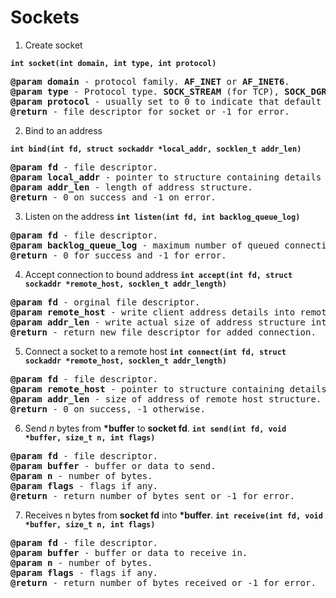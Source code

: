 # Sockets  

1. Create socket  

__```int socket(int domain, int type, int protocol)```__
<pre>
<b>@param domain</b> - protocol family. <b>AF_INET</b> or <b>AF_INET6</b>.
<b>@param type</b> - Protocol type. <b>SOCK_STREAM</b> (for TCP), <b>SOCK_DGRAM</b> (for UDP).
<b>@param protocol</b> - usually set to 0 to indicate that default port should be used.
<b>@return</b> - file descriptor for socket or -1 for error.
</pre>

2. Bind to an address

__```int bind(int fd, struct sockaddr *local_addr, socklen_t addr_len)```__
<pre>
<b>@param fd</b> - file descriptor.
<b>@param local_addr</b> - pointer to structure containing details of address to bind to. <b>INADDR_ANY</b> (usually used)
<b>@param addr_len</b> - length of address structure.
<b>@return</b> - 0 on success and -1 on error.
</pre>

3. Listen on the address
__```int listen(int fd, int backlog_queue_log)```__
<pre>
<b>@param fd</b> - file descriptor.
<b>@param backlog_queue_log</b> - maximum number of queued connection requests upto <b>backlog_queue_log</b>.
<b>@return</b> - 0 for success and -1 for error.
</pre>

4. Accept connection to bound address
__```int accept(int fd, struct sockaddr *remote_host, socklen_t addr_length)```__
<pre>
<b>@param fd</b> - orginal file descriptor.
<b>@param remote_host</b> - write client address details into remote_host structure.
<b>@param addr_len</b> - write actual size of address structure into <b>addr_len</b>.
<b>@return</b> - return new file descriptor for added connection.
</pre>

5. Connect a socket to a remote host
__```int connect(int fd, struct sockaddr *remote_host, socklen_t addr_length)```__
<pre>
<b>@param fd</b> - file descriptor.
<b>@param remote_host</b> - pointer to structure containing details of remote host.
<b>@param addr_len</b> - size of address of remote host structure.
<b>@return</b> - 0 on success, -1 otherwise.
</pre>

6. Send <i>n</i> bytes from <b>*buffer</b> to <b>socket fd</b>.
__```int send(int fd, void *buffer, size_t n, int flags)```__
<pre>
<b>@param fd</b> - file descriptor.
<b>@param buffer</b> - buffer or data to send.
<b>@param n</b> - number of bytes.
<b>@param flags</b> - flags if any.
<b>@return</b> - return number of bytes sent or -1 for error.
</pre>

7. Receives </i>n</i> bytes from <b>socket fd</b> into <b>*buffer</b>.
__```int receive(int fd, void *buffer, size_t n, int flags)```__
<pre>
<b>@param fd</b> - file descriptor.
<b>@param buffer</b> - buffer or data to receive in.
<b>@param n</b> - number of bytes.
<b>@param flags</b> - flags if any.
<b>@return</b> - return number of bytes received or -1 for error.
</pre>
